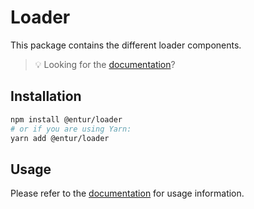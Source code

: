 # Loader

This package contains the different loader components.

> 💡 Looking for the [documentation](https://design.entur.no/komponenter/feedback/loader)?

## Installation

```sh
npm install @entur/loader
# or if you are using Yarn:
yarn add @entur/loader
```

## Usage

Please refer to the [documentation](https://design.entur.no/komponenter/feedback/loader) for usage information.
